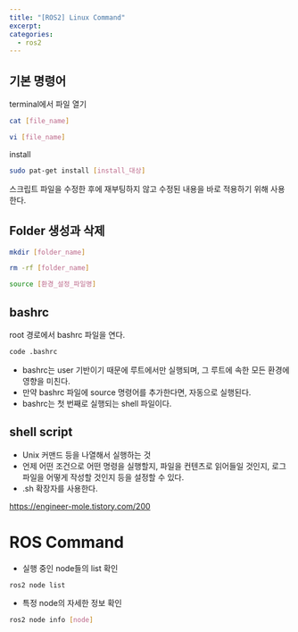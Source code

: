 ```yaml
---
title: "[ROS2] Linux Command"
excerpt:
categories: 
  - ros2
---
```

## 기본 명령어

terminal에서 파일 열기

```bash
cat [file_name]
```

```bash
vi [file_name]
```

install

```bash
sudo pat-get install [install_대상]
```

스크립트 파일을 수정한 후에 재부팅하지 않고 수정된 내용을 바로 적용하기 위해 사용한다.

## Folder 생성과 삭제

```bash
mkdir [folder_name]
```

```bash
rm -rf [folder_name]
```

```bash
source [환경_설정_파일명]
```

## bashrc

root 경로에서 bashrc 파일을 연다.

```bash
code .bashrc
```

- bashrc는 user 기반이기 때문에 루트에서만 실행되며, 그 루트에 속한 모든 환경에 영향을 미친다.
- 만약 bashrc 파일에 source 명령어를 추가한다면, 자동으로 실행된다.
- bashrc는 첫 번째로 실행되는 shell 파일이다.

## shell script

- Unix 커맨드 등을 나열해서 실행하는 것
- 언제 어떤 조건으로 어떤 명령을 실행할지, 파일을 컨텐츠로 읽어들일 것인지, 로그 파일을 어떻게 작성할 것인지 등을 설정할 수 있다.
- .sh 확장자를 사용한다.

https://engineer-mole.tistory.com/200

# ROS Command

- 실행 중인 node들의 list 확인

```bash
ros2 node list
```

- 특정 node의 자세한 정보 확인

```bash
ros2 node info [node]
```
